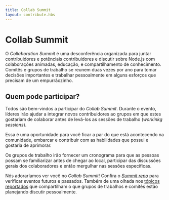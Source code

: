 ```yaml
---
title: Collab Summit
layout: contribute.hbs
---
```


# Collab Summit
O _Collaboration Summit_ é uma desconferência organizada para juntar contribuidores e potênciais contribuidores e discutir sobre Node.js com colaborações animadas, educação, e compartilhamento de conhecimento. Comitês e grupos de trabalho se reunem duas vezes por ano para tomar decisões importantes e trabalhar pessoalmente em alguns esforços que precisam de um empurrãozinho.

## Quem pode participar?

Todos são bem-vindos a participar do _Collab Summit_. Durante o evento, líderes irão ajudar a integrar novos contribuidores ao grupos em que estes gostariam de colaborar antes de levá-los as sessões de trabalho (_workinkg sessions_).

Essa é uma oportunidade para você ficar a par do que está acontecendo na comunidade, embarcar e contribuir com as habilidades que possui e gostaria de aprimorar.

Os grupos de trabalho irão fornecer um cronograma para que as pessoas possam se familiarizar antes de chegar ao local, participar das discussões gerais dos colaboradores e então mergulhar nas sessões específicas.

Nós adoraríamos ver você no _Collab Summit_! Confira o [_Summit repo_](https://github.com/nodejs/summit) para verificar eventos futuros e passados. Também de uma olhada nos [tópicos reportados](https://github.com/nodejs/summit/issues) que compartilham o que grupos de trabalhos e comitês estão planejando discutir pessoalmente.
